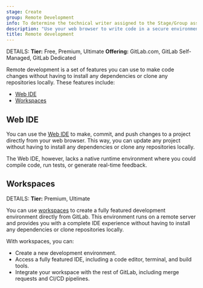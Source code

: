 ```yaml
---
stage: Create
group: Remote Development
info: To determine the technical writer assigned to the Stage/Group associated with this page, see https://handbook.gitlab.com/handbook/product/ux/technical-writing/#assignments
description: "Use your web browser to write code in a secure environment."
title: Remote development
---
```


DETAILS:
**Tier:** Free, Premium, Ultimate
**Offering:** GitLab.com, GitLab Self-Managed, GitLab Dedicated

Remote development is a set of features you can use to make code changes
without having to install any dependencies or clone any repositories locally.
These features include:

- [Web IDE](#web-ide)
- [Workspaces](#workspaces)

## Web IDE

You can use the [Web IDE](../web_ide/index.md) to make, commit, and push changes to a project directly from your web browser.
This way, you can update any project without having to install any dependencies or clone any repositories locally.

The Web IDE, however, lacks a native runtime environment where you could compile code, run tests, or generate real-time feedback.

## Workspaces

DETAILS:
**Tier:** Premium, Ultimate

You can use [workspaces](../../workspace/index.md) to create a fully featured development environment directly from GitLab.
This environment runs on a remote server and provides you with a complete IDE experience
without having to install any dependencies or clone repositories locally.

With workspaces, you can:

- Create a new development environment.
- Access a fully featured IDE, including a code editor, terminal, and build tools.
- Integrate your workspace with the rest of GitLab, including merge requests and CI/CD pipelines.
